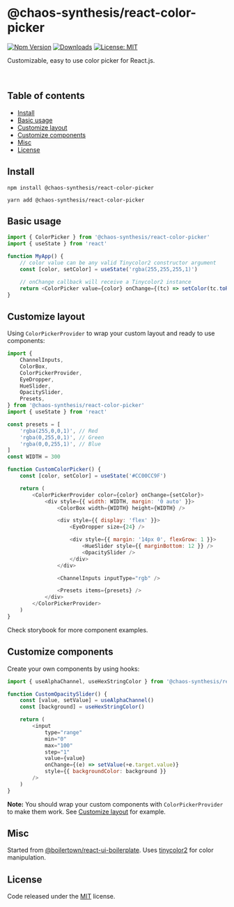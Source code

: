 # @chaos-synthesis/react-color-picker

[![Npm Version](https://img.shields.io/npm/v/@chaos-synthesis/react-color-picker.svg?style=flat-square)](https://www.npmjs.com/package/@chaos-synthesis/react-color-picker)
[![Downloads](https://img.shields.io/npm/dm/@chaos-synthesis/react-color-picker.svg?style=flat-square)](https://www.npmjs.com/package/@chaos-synthesis/react-color-picker)
[![License: MIT](https://img.shields.io/badge/License-MIT-yellow.svg)][license-url]

Customizable, easy to use color picker for React.js.

<br />

## Table of contents

- [Install](#install)
- [Basic usage](#basic-usage)
- [Customize layout](#customize-layout)
- [Customize components](#customize-components)
- [Misc](#misc)
- [License](#license)

## Install

```
npm install @chaos-synthesis/react-color-picker
```

```
yarn add @chaos-synthesis/react-color-picker
```

## Basic usage

```js
import { ColorPicker } from '@chaos-synthesis/react-color-picker'
import { useState } from 'react'

function MyApp() {
	// color value can be any valid Tinycolor2 constructor argument
	const [color, setColor] = useState('rgba(255,255,255,1)')

	// onChange callback will receive a Tinycolor2 instance
	return <ColorPicker value={color} onChange={(tc) => setColor(tc.toRgbString())} presets={['rgba(100,255,150,1)']} />
}
```

## Customize layout

Using `ColorPickerProvider` to wrap your custom layout and ready to use components:

```js
import {
	ChannelInputs,
	ColorBox,
	ColorPickerProvider,
	EyeDropper,
	HueSlider,
	OpacitySlider,
	Presets,
} from '@chaos-synthesis/react-color-picker'
import { useState } from 'react'

const presets = [
	'rgba(255,0,0,1)', // Red
	'rgba(0,255,0,1)', // Green
	'rgba(0,0,255,1)', // Blue
]
const WIDTH = 300

function CustomColorPicker() {
	const [color, setColor] = useState('#CC00CC9F')

	return (
		<ColorPickerProvider color={color} onChange={setColor}>
			<div style={{ width: WIDTH, margin: '0 auto' }}>
				<ColorBox width={WIDTH} height={WIDTH} />

				<div style={{ display: 'flex' }}>
					<EyeDropper size={24} />

					<div style={{ margin: '14px 0', flexGrow: 1 }}>
						<HueSlider style={{ marginBottom: 12 }} />
						<OpacitySlider />
					</div>
				</div>

				<ChannelInputs inputType="rgb" />

				<Presets items={presets} />
			</div>
		</ColorPickerProvider>
	)
}
```

Check storybook for more component examples.

## Customize components

Create your own components by using hooks:

```js
import { useAlphaChannel, useHexStringColor } from '@chaos-synthesis/react-color-picker'

function CustomOpacitySlider() {
	const [value, setValue] = useAlphaChannel()
	const [background] = useHexStringColor()

	return (
		<input
			type="range"
			min="0"
			max="100"
			step="1"
			value={value}
			onChange={(e) => setValue(+e.target.value)}
			style={{ backgroundColor: background }}
		/>
	)
}
```

**Note:** You should wrap your custom components with `ColorPickerProvider` to make them work. See [Customize layout](#customize-layout) for example.

## Misc

Started from [@boilertown/react-ui-boilerplate](https://github.com/boilertown/react-ui-boilerplate). Uses [tinycolor2](https://www.npmjs.com/package/tinycolor2) for color manipulation.

## License

Code released under the [MIT][license-url] license.

[license-url]: https://github.com/chaos-synthesis/react-color-picker/blob/main/LICENSE
